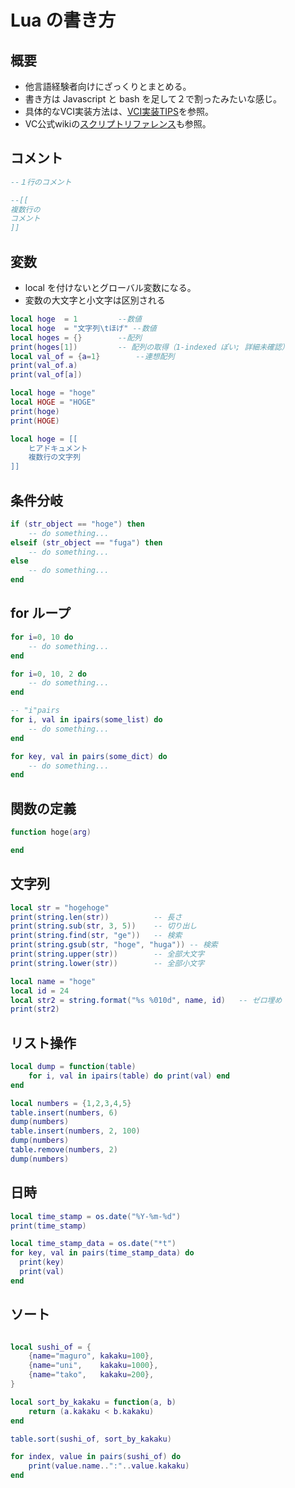 # Lua の書き方

## 概要

* 他言語経験者向けにざっくりとまとめる。
* 書き方は Javascript と bash を足して２で割ったみたいな感じ。
* 具体的なVCI実装方法は、[VCI実装TIPS](../vci/vci_code_tips.md)を参照。
* VC公式wikiの[スクリプトリファレンス](https://virtualcast.jp/wiki/vci/script/reference)も参照。

## コメント

```lua
--１行のコメント

--[[
複数行の
コメント
]]
``` 

## 変数

* local を付けないとグローバル変数になる。
* 変数の大文字と小文字は区別される

```lua
local hoge	= 1			--数値
local hoge	= "文字列\tほげ"	--数値
local hoges	= {}		--配列
print(hoges[1])			-- 配列の取得（1-indexed ぽい; 詳細未確認）
local val_of = {a=1}		--連想配列
print(val_of.a)
print(val_of[a])

local hoge = "hoge"
local HOGE = "HOGE"
print(hoge)
print(HOGE)

local hoge = [[
	ヒアドキュメント
	複数行の文字列
]]
```

## 条件分岐

```lua
if (str_object == "hoge") then
	-- do something...
elseif (str_object == "fuga") then
	-- do something...
else
	-- do something...
end
```

## for ループ

```lua
for i=0, 10 do
	-- do something...
end

for i=0, 10, 2 do
	-- do something...
end

-- "i"pairs
for i, val in ipairs(some_list) do
	-- do something...
end

for key, val in pairs(some_dict) do
	-- do something...
end


```

## 関数の定義

```lua
function hoge(arg)

end
```

## 文字列

```lua
local str = "hogehoge"
print(string.len(str))			-- 長さ
print(string.sub(str, 3, 5))	-- 切り出し
print(string.find(str, "ge"))	-- 検索
print(string.gsub(str, "hoge", "huga"))	-- 検索
print(string.upper(str))		-- 全部大文字
print(string.lower(str))		-- 全部小文字

local name = "hoge"
local id = 24
local str2 = string.format("%s %010d", name, id)   -- ゼロ埋め
print(str2)
```

## リスト操作

```lua
local dump = function(table)
	for i, val in ipairs(table) do print(val) end
end

local numbers = {1,2,3,4,5}
table.insert(numbers, 6)
dump(numbers)
table.insert(numbers, 2, 100)
dump(numbers)
table.remove(numbers, 2)
dump(numbers)
```

## 日時

```lua
local time_stamp = os.date("%Y-%m-%d")
print(time_stamp)

local time_stamp_data = os.date("*t")
for key, val in pairs(time_stamp_data) do
  print(key)
  print(val)
end


```

## ソート

```lua

local sushi_of = {
	{name="maguro",	kakaku=100},
	{name="uni", 	kakaku=1000},
	{name="tako",	kakaku=200},
}

local sort_by_kakaku = function(a, b)
	return (a.kakaku < b.kakaku)
end

table.sort(sushi_of, sort_by_kakaku)

for index, value in pairs(sushi_of) do
	print(value.name..":"..value.kakaku)
end
```